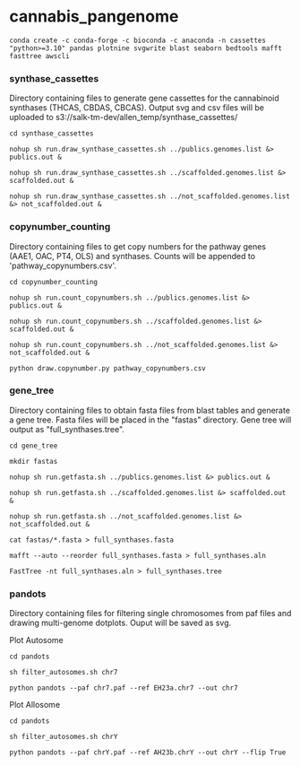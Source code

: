 # cannabis_pangenome
```
conda create -c conda-forge -c bioconda -c anaconda -n cassettes "python>=3.10" pandas plotnine svgwrite blast seaborn bedtools mafft fasttree awscli
```

### synthase_cassettes
Directory containing files to generate gene cassettes for the cannabinoid synthases (THCAS, CBDAS, CBCAS).
Output svg and csv files will be uploaded to s3://salk-tm-dev/allen_temp/synthase_cassettes/
```
cd synthase_cassettes

nohup sh run.draw_synthase_cassettes.sh ../publics.genomes.list &> publics.out &

nohup sh run.draw_synthase_cassettes.sh ../scaffolded.genomes.list &> scaffolded.out &

nohup sh run.draw_synthase_cassettes.sh ../not_scaffolded.genomes.list &> not_scaffolded.out &
```

### copynumber_counting
Directory containing files to get copy numbers for the pathway genes (AAE1, OAC, PT4, OLS) and synthases.
Counts will be appended to 'pathway_copynumbers.csv'.
```
cd copynumber_counting

nohup sh run.count_copynumbers.sh ../publics.genomes.list &> publics.out &

nohup sh run.count_copynumbers.sh ../scaffolded.genomes.list &> scaffolded.out &

nohup sh run.count_copynumbers.sh ../not_scaffolded.genomes.list &> not_scaffolded.out &

python draw.copynumber.py pathway_copynumbers.csv
```

### gene_tree
Directory containing files to obtain fasta files from blast tables and generate a gene tree.
Fasta files will be placed in the "fastas" directory. Gene tree will output as "full_synthases.tree".
```
cd gene_tree

mkdir fastas

nohup sh run.getfasta.sh ../publics.genomes.list &> publics.out &

nohup sh run.getfasta.sh ../scaffolded.genomes.list &> scaffolded.out &

nohup sh run.getfasta.sh ../not_scaffolded.genomes.list &> not_scaffolded.out &

cat fastas/*.fasta > full_synthases.fasta

mafft --auto --reorder full_synthases.fasta > full_synthases.aln

FastTree -nt full_synthases.aln > full_synthases.tree
```

### pandots
Directory containing files for filtering single chromosomes from paf files and drawing multi-genome dotplots.
Ouput will be saved as svg.

Plot Autosome
```
cd pandots

sh filter_autosomes.sh chr7

python pandots --paf chr7.paf --ref EH23a.chr7 --out chr7
```

Plot Allosome
```
cd pandots

sh filter_autosomes.sh chrY

python pandots --paf chrY.paf --ref AH23b.chrY --out chrY --flip True
```
